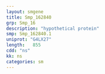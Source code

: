 ```yaml
---
layout: smgene
title: Smp_162840
grp: Smp_16
description: "hypothetical protein"
smp: Smp_162840.1
uniprot: "G4LX27"
length:   855
cdd: "ns"
kk: ns
categories: sm
---
```

